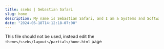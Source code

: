```yaml
---
title: ssebs | Sebastian Safari
slug: home
description: My name is Sebastian Safari, and I am a Systems and Software Engineer.
date: "2024-05-18T14:12:18-07:00"
---
```


This file should not be used, instead edit the `themes/ssebs/layouts/partials/home.html` page
